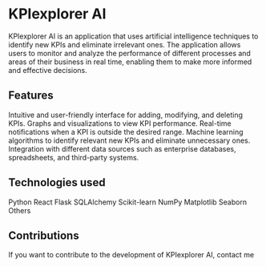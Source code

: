 # KPIexplorer AI
KPIexplorer AI is an application that uses artificial intelligence techniques to identify new KPIs and eliminate irrelevant ones. The application allows users to monitor and analyze the performance of different processes and areas of their business in real time, enabling them to make more informed and effective decisions.

## Features

Intuitive and user-friendly interface for adding, modifying, and deleting KPIs.
Graphs and visualizations to view KPI performance.
Real-time notifications when a KPI is outside the desired range.
Machine learning algorithms to identify relevant new KPIs and eliminate unnecessary ones.
Integration with different data sources such as enterprise databases, spreadsheets, and third-party systems.

## Technologies used
Python
React
Flask
SQLAlchemy
Scikit-learn
NumPy
Matplotlib
Seaborn
Others

## Contributions
If you want to contribute to the development of KPIexplorer AI, contact me
